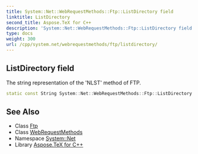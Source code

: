 ```yaml
---
title: System::Net::WebRequestMethods::Ftp::ListDirectory field
linktitle: ListDirectory
second_title: Aspose.TeX for C++
description: 'System::Net::WebRequestMethods::Ftp::ListDirectory field. The string representation of the ''NLST'' method of FTP in C++.'
type: docs
weight: 300
url: /cpp/system.net/webrequestmethods/ftp/listdirectory/
---
```

## ListDirectory field


The string representation of the 'NLST' method of FTP.

```cpp
static const String System::Net::WebRequestMethods::Ftp::ListDirectory
```

## See Also

* Class [Ftp](../)
* Class [WebRequestMethods](../../)
* Namespace [System::Net](../../../)
* Library [Aspose.TeX for C++](../../../../)
